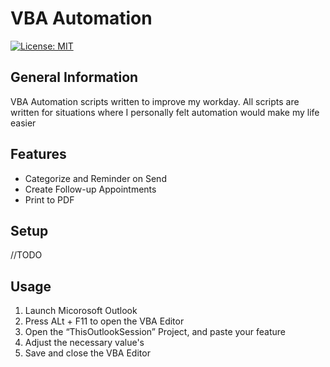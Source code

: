 # VBA Automation
[![License: MIT](https://img.shields.io/badge/License-MIT-yellow.svg)](https://opensource.org/licenses/MIT)

 ## General Information
VBA Automation scripts written to improve my workday. All scripts are written for situations where I personally felt automation would make my life easier


## Features
- Categorize and Reminder on Send
- Create Follow-up Appointments
- Print to PDF


## Setup
//TODO


## Usage
1. Launch Micorosoft Outlook
2. Press ALt + F11 to open the VBA Editor
3. Open the “ThisOutlookSession” Project, and paste your feature
4. Adjust the necessary value's
5. Save and close the VBA Editor


